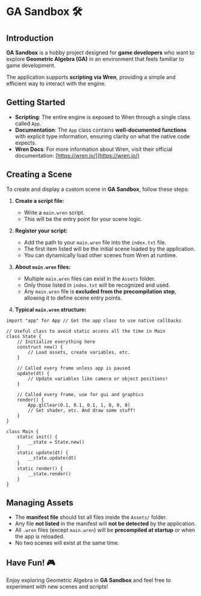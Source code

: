 ﻿# **GA Sandbox** 🛠️  

## **Introduction**  
**GA Sandbox** is a hobby project designed for **game developers** who want to explore **Geometric Algebra (GA)** in an environment that feels familiar to game development.  

The application supports **scripting via Wren**, providing a simple and efficient way to interact with the engine.  

## **Getting Started**  
- **Scripting**: The entire engine is exposed to Wren through a single class called `App`.  
- **Documentation**: The `App` class contains **well-documented functions** with explicit type information, ensuring clarity on what the native code expects.  
- **Wren Docs**: For more information about Wren, visit their official documentation: [https://wren.io/](https://wren.io/)  

## **Creating a Scene**  
To create and display a custom scene in **GA Sandbox**, follow these steps:  

1. **Create a script file:**  
   - Write a `main.wren` script.  
   - This will be the entry point for your scene logic.

2. **Register your script:**  
   - Add the path to your `main.wren` file into the `index.txt` file.  
   - The first item listed will be the initial scene loaded by the application.  
   - You can dynamically load other scenes from Wren at runtime.

3. **About `main.wren` files:**  
   - Multiple `main.wren` files can exist in the `Assets` folder.
   - Only those listed in `index.txt` will be recognized and used.
   - Any `main.wren` file is **excluded from the precompilation step**, allowing it to define scene entry points.

4. **Typical `main.wren` structure:**

```wren
import "app" for App // Get the app class to use native callbacks

// Useful class to avoid static access all the time in Main
class State {
    // Initialize everything here
    construct new() {
        // Load assets, create variables, etc.
    }

    // Called every frame unless app is paused
    update(dt) {
        // Update variables like camera or object positions!
    }

    // Called every frame, use for gui and graphics
    render() {
        App.glClear(0.1, 0.1, 0.1, 1, 0, 0, 0)
        // Set shader, etc. And draw some stuff!
    }
}

class Main {
    static init() {
        __state = State.new()
    }
    static update(dt) {
        __state.update(dt)
    }
    static render() {
        __state.render()
    }
}
```

## **Managing Assets**  
- The **manifest file** should list all files inside the `Assets/` folder.  
- Any file **not listed** in the manifest will **not be detected** by the application.  
- All `.wren` files (except `main.wren`) will be **precompiled at startup** or when the app is reloaded.  
- No two scenes will exist at the same time.  

## **Have Fun!** 🎮  
Enjoy exploring Geometric Algebra in **GA Sandbox** and feel free to experiment with new scenes and scripts!
